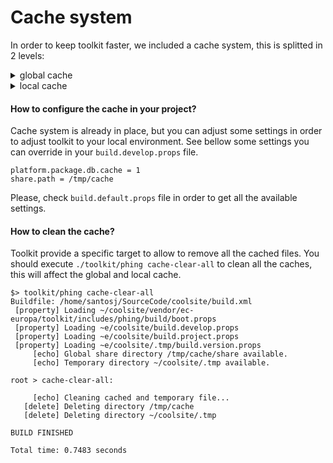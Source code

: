 # Cache system

<p>In order to keep toolkit faster, we included a cache system, this is splitted
in 2 levels:</p>

<details>
    <p><summary>global cache</summary></p>
    <p>Toolkit stores files to be shared accross all your projects, you can
    control the place where the files are stored by updating the property
    <code>share.path</code> in your <code>build.develop.props</code> file.</p>
</details>
<details>
    <p><summary>local cache</summary></p>
    <p>Inside your project folder your have a folder .tmp that stores some cached
    files like database dumps and others. This is also used when the global cache
    is not available and toolkit cannot generate it.</p>
</details>

#### How to configure the cache in your project?
<p>Cache system is already in place, but you can adjust some settings in order
to adjust toolkit to your local environment. See bellow some settings you can
override in your <code>build.develop.props</code> file.</p>

```
platform.package.db.cache = 1
share.path = /tmp/cache
```

<p>Please, check <code>build.default.props</code> file in order to get all the
available settings.</p>

#### How to clean the cache?
<p>Toolkit provide a specific target to allow to remove all the cached files.
You should execute <code>./toolkit/phing cache-clear-all</code> to clean all the
caches, this will affect the global and local cache.</p>

```
$> toolkit/phing cache-clear-all
Buildfile: /home/santosj/SourceCode/coolsite/build.xml
 [property] Loading ~/coolsite/vendor/ec-europa/toolkit/includes/phing/build/boot.props
 [property] Loading ~e/coolsite/build.develop.props
 [property] Loading ~e/coolsite/build.project.props
 [property] Loading ~e/coolsite/.tmp/build.version.props
     [echo] Global share directory /tmp/cache/share available.
     [echo] Temporary directory ~/coolsite/.tmp available.

root > cache-clear-all:

     [echo] Cleaning cached and temporary file...
   [delete] Deleting directory /tmp/cache
   [delete] Deleting directory ~/coolsite/.tmp

BUILD FINISHED

Total time: 0.7483 seconds


```
